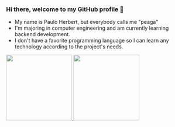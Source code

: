 ### Hi there, welcome to my GitHub profile 👋
+ My name is Paulo Herbert, but everybody calls me "peaga"
+ I'm majoring in computer engineering and am currently learning backend development.
+ I don't have a favorite programming language so I can learn any technology according to the project's needs.<br>
<div>
<a href="https://github.com/pauloherbt">
<img loading="lazy" height="180em" src="https://github-readme-stats.vercel.app/api/top-langs/?username=pauloherbt&layout=compact&langs_count=7&theme=dracula"/>
<img loading="lazy" height="180em" src="https://github-readme-stats.vercel.app/api?username=pauloherbt&show_icons=true&theme=dracula&include_all_commits=true&count_private=false"/>
</div>
<!--
**pauloherbt/pauloherbt** is a ✨ _special_ ✨ repository because its `README.md` (this file) appears on your GitHub profile.

Here are some ideas to get you started:

- 🔭 I’m currently working on ...
- 🌱 I’m currently learning ...
- 👯 I’m looking to collaborate on ...
- 🤔 I’m looking for help with ...
- 💬 Ask me about ...
- 📫 How to reach me: ...
- 😄 Pronouns: ...
- ⚡ Fun fact: ...
-->
